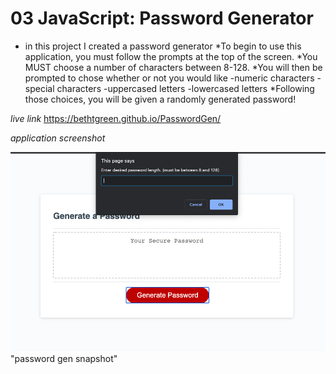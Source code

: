 # 03 JavaScript: Password Generator

* in this project I created a password generator 
*To begin to use this application, you must follow the prompts at the top of the screen. 
*You MUST choose a number of characters between 8-128.
*You will then be prompted to chose whether or not you would like
-numeric characters
-special characters
-uppercased letters
-lowercased letters
*Following those choices, you will be given a randomly generated password! 

*live link*
https://bethtgreen.github.io/PasswordGen/


*application screenshot* 

![Alt text](./assets/screenshot1.png) "password gen snapshot"